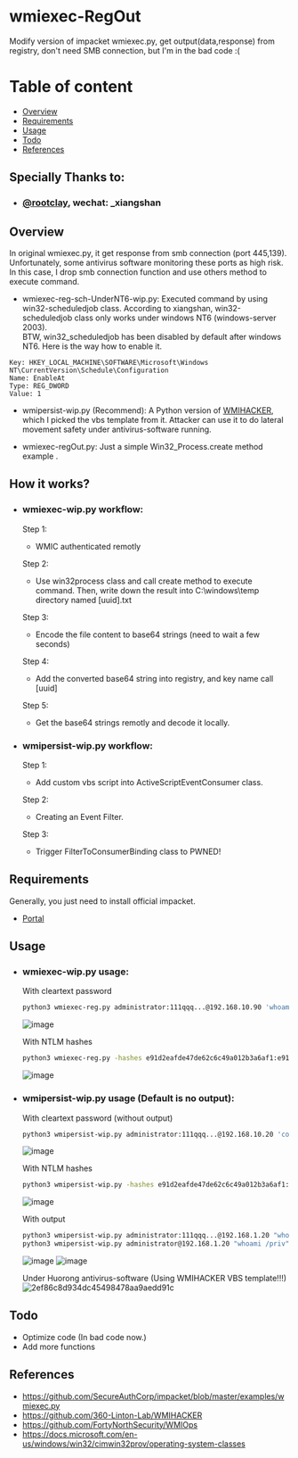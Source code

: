 # wmiexec-RegOut

Modify version of impacket wmiexec.py, get output(data,response) from registry, don't need SMB connection, but I'm in the bad code :(

# Table of content

* [Overview](#overview)
* [Requirements](#Requirements)
* [Usage](#Usage)
* [Todo](#todo)
* [References](#References)

## Specially Thanks to:

- ### [@rootclay](https://github.com/rootclay), wechat: _xiangshan

## Overview

In original wmiexec.py, it get response from smb connection (port 445,139). Unfortunately, some antivirus software monitoring these ports as high risk.  
In this case, I drop smb connection function and use others method to execute command.

- wmiexec-reg-sch-UnderNT6-wip.py: Executed command by using win32-scheduledjob class. According to xiangshan, win32-scheduledjob class only works under windows NT6 (windows-server 2003).  
BTW, win32_scheduledjob has been disabled by default after windows NT6. Here is the way how to enable it.
```text
Key: HKEY_LOCAL_MACHINE\SOFTWARE\Microsoft\Windows NT\CurrentVersion\Schedule\Configuration 
Name: EnableAt 
Type: REG_DWORD
Value: 1
```

- wmipersist-wip.py (Recommend): A Python version of [WMIHACKER](https://github.com/rootclay/WMIHACKER), which I picked the vbs template from it. Attacker can use it to do lateral movement safety under antivirus-software running.


- wmiexec-regOut.py: Just a simple Win32_Process.create method example .

## How it works?

- ### wmiexec-wip.py workflow:  
  Step 1:
   - WMIC authenticated remotly

  Step 2:
    - Use win32process class and call create method to execute command. Then, write down the result into C:\windows\temp directory named [uuid].txt

  Step 3:
    - Encode the file content to base64 strings (need to wait a few seconds)

  Step 4:
    - Add the converted base64 string into registry, and key name call [uuid]

  Step 5:
    - Get the base64 strings remotly and decode it locally.

- ### wmipersist-wip.py workflow:  
  Step 1:
   - Add custom vbs script into ActiveScriptEventConsumer class.

  Step 2:
   - Creating an Event Filter.

  Step 3:
   - Trigger FilterToConsumerBinding class to PWNED!

## Requirements

Generally, you just need to install official impacket.  
- [Portal](https://github.com/SecureAuthCorp/impacket)

## Usage
- ### wmiexec-wip.py usage:  
  With cleartext password
  ```bash
  python3 wmiexec-reg.py administrator:111qqq...@192.168.10.90 'whoami'
  ```
  ![image](https://user-images.githubusercontent.com/30458572/134797669-6d62e72f-a005-4001-aa47-09a9ffe86ae1.png)

  With NTLM hashes
  ```bash
  python3 wmiexec-reg.py -hashes e91d2eafde47de62c6c49a012b3a6af1:e91d2eafde47de62c6c49a012b3a6af1 administrator@192.168.10.90 'whoami'
  ```
  ![image](https://user-images.githubusercontent.com/30458572/137060383-7c13086c-0d4a-424d-a00a-561de836cacb.png)

- ### wmipersist-wip.py usage (Default is no output):  
  With cleartext password (without output)
  ```bash
  python3 wmipersist-wip.py administrator:111qqq...@192.168.10.20 'command'
  ```
  ![image](https://user-images.githubusercontent.com/30458572/137947814-2185d6b4-a20c-4bfc-804b-e5953bb016ac.png)

  With NTLM hashes
  ```bash
  python3 wmipersist-wip.py -hashes e91d2eafde47de62c6c49a012b3a6af1:e91d2eafde47de62c6c49a012b3a6af1 administrator@192.168.10.90 'whoami'
  ```
  ![image](https://user-images.githubusercontent.com/30458572/137948043-6d419057-5b62-45d4-a4df-e625b604dddd.png)

  With output
  ```bash
  python3 wmipersist-wip.py administrator:111qqq...@192.168.1.20 "whoami /priv" -with-output
  python3 wmipersist-wip.py administrator@192.168.1.20 "whoami /priv" -hashes e91d2eafde47de62c6c49a012b3a6af1:e91d2eafde47de62c6c49a012b3a6af1 -with-output
  ```
  ![image](https://user-images.githubusercontent.com/30458572/137948435-3f0fc14b-252f-411a-a681-9ba323edccb0.png)
  ![image](https://user-images.githubusercontent.com/30458572/137948639-c5f75993-bde2-47b9-8717-5e5309a36dd4.png)
  
  Under Huorong antivirus-software (Using WMIHACKER VBS template!!!)
  ![2ef86c8d934dc45498478aa9aedd91c](https://user-images.githubusercontent.com/30458572/137949219-b849be89-321e-4d1b-abf9-951509544679.png)

## Todo

- Optimize code (In bad code now.)
- Add more functions

## References
- https://github.com/SecureAuthCorp/impacket/blob/master/examples/wmiexec.py
- https://github.com/360-Linton-Lab/WMIHACKER
- https://github.com/FortyNorthSecurity/WMIOps
- https://docs.microsoft.com/en-us/windows/win32/cimwin32prov/operating-system-classes
